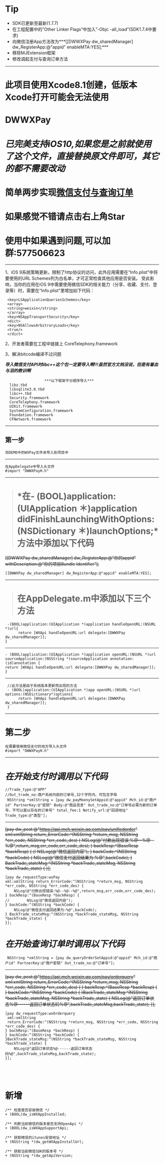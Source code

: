 # Tip
- SDK已更新至最新(1.7.7)
- 在工程配置中的”Other Linker Flags”中加入”-Objc -all_load”(SDK1.7.4中要求)
- 向微信注册App方法改为***[[DWWXPay dw_sharedManager] dw_RegisterApp:@"appid" enableMTA:YES];***
- 移除MJExtension框架
- 修改调起支付与查询订单方法

---

# 此项目使用Xcode8.1创建，低版本Xcode打开可能会无法使用
# DWWXPay
# *已完美支持iOS10,如果您是之前就使用了这个文件，直接替换原文件即可，其它的都不需要改动*
# 简单两步实现[微信支付与查询订单](https://pay.weixin.qq.com/wiki/doc/api/app/app.php?chapter=9_1)
# 如果感觉不错请点击右上角Star
# 使用中如果遇到问题,可以加群:577506623
---

1、iOS 9系统策略更新，限制了http协议的访问，此外应用需要在“Info.plist”中将要使用的URL Schemes列为白名单，才可正常检查其他应用是否安装。
受此影响，当你的应用在iOS 9中需要使用微信SDK的相关能力（分享、收藏、支付、登录等）时，需要在“Info.plist”里增加如下代码：

     <key>LSApplicationQueriesSchemes</key>
     <array>
     <string>weixin</string>
     </array>
     <key>NSAppTransportSecurity</key>
     <dict>
     <key>NSAllowsArbitraryLoads</key>
     <true/>
     </dict>

2、开发者需要在工程中链接上 CoreTelephony.framework

3、解决bitcode编译不过问题


***导入微信支付API时libc++这个包一定要导入啊!!!虽然官方文档没说，但是有着血与泪的教训啊***
      
                      ***以下框架不分顺序导入***
      libz.tbd
      libsqlite3.0.tbd
      libc++.tbd
      Security.framework
      CoreTelephony.framework
      UIKit.framework
      SystemConfiguration.framework
      Foundation.framework
      CFNetwork.framework

---
## 第一步
    将DEMO中的WXPay文件夹导入到项目中
    

---
    在AppDelegate中导入头文件
    #import "DWWXPayH.h"
    
---
># *在- (BOOL)application:(UIApplication ＊)application didFinishLaunchingWithOptions:(NSDictionary ＊)launchOptions;*方法中添加以下代码
~~[[DWWXPay dw_sharedManager] dw_RegisterApp:@"你的appid" withDescription:@"你的项目Bundle Identifier"];~~
    
    [[DWWXPay dw_sharedManager] dw_RegisterApp:@"appid" enableMTA:YES];
     
---
># 在AppDelegate.m中添加以下三个方法
     -(BOOL)application:(UIApplication *)application handleOpenURL:(NSURL *)url{
          return [WXApi handleOpenURL:url delegate:[DWWXPay dw_sharedManager]];
    }
---
    - (BOOL)application:(UIApplication *)application openURL:(NSURL *)url sourceApplication:(NSString *)sourceApplication annotation:(id)annotation {
    return [WXApi handleOpenURL:url delegate:[DWWXPay dw_sharedManager]];
    }
---
     //此方法是由于系统版本更新而出现的方法
     - (BOOL)application:(UIApplication *)app openURL:(NSURL *)url options:(NSDictionary*)options{
          return [WXApi handleOpenURL:url delegate:[DWWXPay dw_sharedManager]];
     }
---
# 第二步
    在需要使用微信支付的地方导入头文件
    #import "DWWXPayH.h"
---    

# *在开始支付时调用以下代码*
	//Trade_type:@"APP"
	//Out_trade_no:商户系统内部的订单号,32个字符内、可包含字母
     NSString *xmlString = [pay dw_payMoenySetAppid:@"appid" Mch_id:@"商户id" PartnerKey:@"密钥" Body:@"商品信息" Out_trade_no:@"订单号必需为新的订单号，不可以是以存在的订单号" total_fee:1 Notify_url:@"回调地址" Trade_type:@"类型"];
    
----
~~[pay dw_post:@"https://api.mch.weixin.qq.com/pay/unifiedorder" 
xml:xmlString 
return_ErrorCode:^(NSString *return_msg, NSString *err_code, NSString *err_code_des) {
        NSLog(@"付款出现错误:%@--%@--%@",return_msg,err_code,err_code_des);
    } backResp:^(BaseResp *backResp) { 
	//        NSLog(@"微信返回内容");
    } backCode:^(NSString *backCode) { 
        NSLog(@"微信支付返回结果为:%@",backCode);
    } BackTrade_stateMsg:^(NSString *backTrade_stateMsg, NSString *backTrade_state) {
    }];~~
    
    [pay dw_requestType:wxPay
    xml:xmlString return_ErrorCode:^(NSString *return_msg, NSString *err_code, NSString *err_code_des) {
        NSLog(@"付款出现错误:%@--%@--%@",return_msg,err_code,err_code_des);
    } backResp:^(BaseResp *backResp) { 
	//        NSLog(@"微信返回内容");
    } backCode:^(NSString *backCode) { 
        NSLog(@"微信支付返回结果为:%@",backCode);
    } BackTrade_stateMsg:^(NSString *backTrade_stateMsg, NSString *backTrade_state) {
    }];

# *在开始查询订单时调用以下代码*
	 NSString *xmlString = [pay dw_queryOrderSetAppid:@"appid" Mch_id:@"商户id" PartnerKey:@"商户密钥" Out_trade_no:@"订单号"];
	 
---
~~[pay dw_post:@"https://api.mch.weixin.qq.com/pay/orderquery" 
xml:xmlString 
return_ErrorCode:^(NSString *return_msg, NSString *err_code, NSString *err_code_des) {
    } backResp:^(BaseResp *backResp) { 
    } backCode:^(NSString *backCode) {
    }BackTrade_stateMsg:^(NSString *backTrade_stateMsg, NSString *backTrade_state) {
        NSLog(@"返回订单状态%@------返回订单状态码%@",backTrade_stateMsg,backTrade_state);
   	}];~~
   	
   	[pay dw_requestType:wxOrderquery
   	 xml:xmlString 
   	 return_ErrorCode:^(NSString *return_msg, NSString *err_code, NSString *err_code_des) {
    } backResp:^(BaseResp *backResp) { 
    } backCode:^(NSString *backCode) {
    }BackTrade_stateMsg:^(NSString *backTrade_stateMsg, NSString *backTrade_state) {
        NSLog(@"返回订单状态%@------返回订单状态码%@",backTrade_stateMsg,backTrade_state);
   	}];
    
---
# 新增
	/** 检查是否安装微信 */
	+ (BOOL)dw_isWXAppInstalled;

	/** 判断当前微信的版本是否支持OpenApi */
	+ (BOOL)dw_isWXAppSupportApi;

	/** 获取微信的itunes安装地址 */
	+ (NSString *)dw_getWXAppInstallUrl;

	/** 获取当前微信SDK的版本号 */
	+ (NSString *)dw_getApiVersion;


